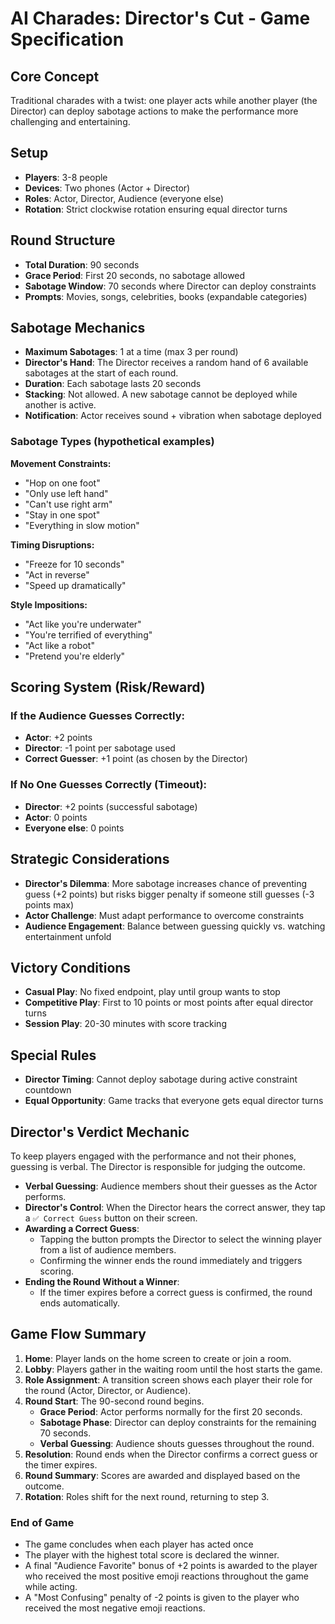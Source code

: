 # AI Charades: Director's Cut - Game Specification

## Core Concept

Traditional charades with a twist: one player acts while another player (the Director) can deploy sabotage actions to make the performance more challenging and entertaining.

## Setup

- **Players**: 3-8 people
- **Devices**: Two phones (Actor + Director)
- **Roles**: Actor, Director, Audience (everyone else)
- **Rotation**: Strict clockwise rotation ensuring equal director turns

## Round Structure

- **Total Duration**: 90 seconds
- **Grace Period**: First 20 seconds, no sabotage allowed
- **Sabotage Window**: 70 seconds where Director can deploy constraints
- **Prompts**: Movies, songs, celebrities, books (expandable categories)

## Sabotage Mechanics

- **Maximum Sabotages**: 1 at a time (max 3 per round)
- **Director's Hand**: The Director receives a random hand of 6 available sabotages at the start of each round.
- **Duration**: Each sabotage lasts 20 seconds
- **Stacking**: Not allowed. A new sabotage cannot be deployed while another is active.
- **Notification**: Actor receives sound + vibration when sabotage deployed

### Sabotage Types (hypothetical examples)

**Movement Constraints:**

- "Hop on one foot"
- "Only use left hand"
- "Can't use right arm"
- "Stay in one spot"
- "Everything in slow motion"

**Timing Disruptions:**

- "Freeze for 10 seconds"
- "Act in reverse"
- "Speed up dramatically"

**Style Impositions:**

- "Act like you're underwater"
- "You're terrified of everything"
- "Act like a robot"
- "Pretend you're elderly"

## Scoring System (Risk/Reward)

### If the Audience Guesses Correctly:

- **Actor**: +2 points
- **Director**: -1 point per sabotage used
- **Correct Guesser**: +1 point (as chosen by the Director)

### If No One Guesses Correctly (Timeout):

- **Director**: +2 points (successful sabotage)
- **Actor**: 0 points
- **Everyone else**: 0 points

## Strategic Considerations

- **Director's Dilemma**: More sabotage increases chance of preventing guess (+2 points) but risks bigger penalty if someone still guesses (-3 points max)
- **Actor Challenge**: Must adapt performance to overcome constraints
- **Audience Engagement**: Balance between guessing quickly vs. watching entertainment unfold

## Victory Conditions

- **Casual Play**: No fixed endpoint, play until group wants to stop
- **Competitive Play**: First to 10 points or most points after equal director turns
- **Session Play**: 20-30 minutes with score tracking

## Special Rules

- **Director Timing**: Cannot deploy sabotage during active constraint countdown
- **Equal Opportunity**: Game tracks that everyone gets equal director turns

## Director's Verdict Mechanic

To keep players engaged with the performance and not their phones, guessing is verbal. The Director is responsible for judging the outcome.

- **Verbal Guessing**: Audience members shout their guesses as the Actor performs.
- **Director's Control**: When the Director hears the correct answer, they tap a `✅ Correct Guess` button on their screen.
- **Awarding a Correct Guess**:
  - Tapping the button prompts the Director to select the winning player from a list of audience members.
  - Confirming the winner ends the round immediately and triggers scoring.
- **Ending the Round Without a Winner**:
  - If the timer expires before a correct guess is confirmed, the round ends automatically.

## Game Flow Summary

1. **Home**: Player lands on the home screen to create or join a room.
2. **Lobby**: Players gather in the waiting room until the host starts the game.
3. **Role Assignment**: A transition screen shows each player their role for the round (Actor, Director, or Audience).
4. **Round Start**: The 90-second round begins.
   - **Grace Period**: Actor performs normally for the first 20 seconds.
   - **Sabotage Phase**: Director can deploy constraints for the remaining 70 seconds.
   - **Verbal Guessing**: Audience shouts guesses throughout the round.
5. **Resolution**: Round ends when the Director confirms a correct guess or the timer expires.
6. **Round Summary**: Scores are awarded and displayed based on the outcome.
7. **Rotation**: Roles shift for the next round, returning to step 3.

### End of Game

- The game concludes when each player has acted once
- The player with the highest total score is declared the winner.
- A final "Audience Favorite" bonus of +2 points is awarded to the player who received the most positive emoji reactions throughout the game while acting.
- A "Most Confusing" penalty of -2 points is given to the player who received the most negative emoji reactions.
